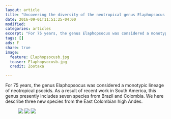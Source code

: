 ```yaml
---
layout: article
title: "Uncovering the diversity of the neotropical genus Elaphopsocus ('Psocoptera': Psocidae: Amphigerontiinae): from one to ten species"
date: 2016-09-01T11:51:25-04:00
modified:
categories: articles
excerpt: "For 75 years, the genus Elaphopsocus was considered a monotypic lineage of neotropical psocids. As a result of recent work in South America, this genus presently includes seven species from Brazil and Colombia. We here describe three new species from the East Colombian high Andes."
tags: []
ads: F
share: true
image:
  feature: Elaphopsocusb.jpg
  teaser: Elaphopsocusb.jpg
  credit: Zootaxa

---
```


For 75 years, the genus Elaphopsocus was considered a monotypic lineage of neotropical psocids. As a result of recent work in South America, this genus presently includes seven species from Brazil and Colombia. We here describe three new species from the East Colombian high Andes.
<figure class="third">
	<a href="http://placehold.it/1200x600.gif"><img src="http://placehold.it/900x450.gif"></a>
	<a href="http://placehold.it/1200x600.gif"><img src="http://placehold.it/900x450.gif"></a>
	<a href="http://placehold.it/1200x600.gif"><img src="http://placehold.it/900x450.gif"></a>
</figure>
